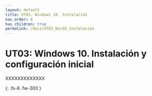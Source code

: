 ```yaml
---
layout: default
title: UT03. Windows 10. Instalación
nav_order: 4
has_children: true
permalink: /docs/UT03_Win10_Instalación
---
```


# UT03: Windows 10. Instalación y configuración inicial 

XXXXXXXXXXXXX

{: .fs-6 .fw-300 }